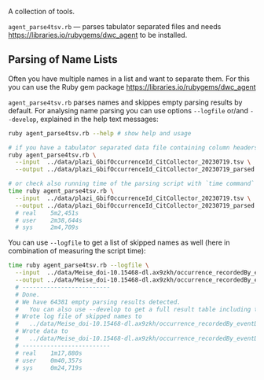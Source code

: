 A collection of tools.

`agent_parse4tsv.rb` — parses tabulator separated files and needs <https://libraries.io/rubygems/dwc_agent> to be installed.


## Parsing of Name Lists

Often you have multiple names in a list and want to separate them. For this you can use the Ruby gem package <https://libraries.io/rubygems/dwc_agent>

`agent_parse4tsv.rb` parses names and skippes empty parsing results by default. For analysing name parsing you can use options `--logfile` or/and `--develop`, explained in the help text messages:

```bash
ruby agent_parse4tsv.rb --help # show help and usage

# if you have a tabulator separated data file containing column headers and in the 1st column the name lists, then try something like:
ruby agent_parse4tsv.rb \
  --input  ../data/plazi_GbifOccurrenceId_CitCollector_20230719.tsv \
  --output ../data/plazi_GbifOccurrenceId_CitCollector_20230719_parsed.tsv

# or check also running time of the parsing script with `time command`
time ruby agent_parse4tsv.rb \
  --input  ../data/plazi_GbifOccurrenceId_CitCollector_20230719.tsv \
  --output ../data/plazi_GbifOccurrenceId_CitCollector_20230719_parsed.tsv
  # real    5m2,451s
  # user    2m38,644s
  # sys     2m4,709s
```

You can use `--logfile` to get a list of skipped names as well (here in combination of measuring the script time):

```bash
time ruby agent_parse4tsv.rb --logfile \
  --input  ../data/Meise_doi-10.15468-dl.ax9zkh/occurrence_recordedBy_eventDate_occurrenceIDs_20230830.tsv \
  --output ../data/Meise_doi-10.15468-dl.ax9zkh/occurrence_recordedBy_eventDate_occurrenceIDs_20230830_parsed.tsv
  # -------------------------
  # Done.
  # We have 64381 empty parsing results detected.
  #   You can also use --develop to get a full result table including the used source data of each parsed line
  # Wrote log file of skipped names to
  #   ../data/Meise_doi-10.15468-dl.ax9zkh/occurrence_recordedBy_eventDate_occurrenceIDs_20230830_parsed.tsv_dwcagent_3.0.8.0.log
  # Wrote data to
  #   ../data/Meise_doi-10.15468-dl.ax9zkh/occurrence_recordedBy_eventDate_occurrenceIDs_20230830_parsed.tsv
  # -------------------------
  # real    1m17,880s
  # user    0m40,357s
  # sys     0m24,719s
```
